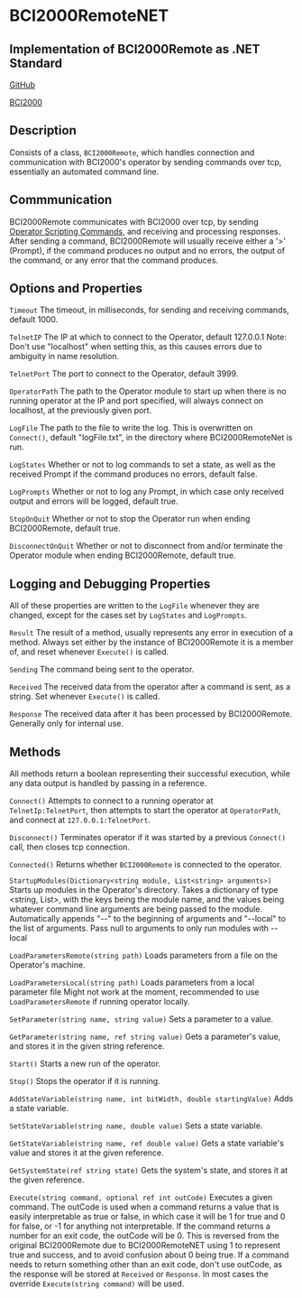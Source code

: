 BCI2000RemoteNET
===
Implementation of BCI2000Remote as .NET Standard
---


[GitHub](https://github.com/Personator01/BCI2000RemoteNET)

[BCI2000](https://www.BCI2000.org)

Description
---
Consists of a class, `BCI2000Remote`, which handles connection and communication with BCI2000's operator by sending commands over tcp,
essentially an automated command line.

Commmunication
---
BCI2000Remote communicates with BCI2000 over tcp, by sending [Operator Scripting Commands](https://www.bci2000.org/mediawiki/index.php/User_Reference:Operator_Module_Scripting), and receiving and processing responses.
After sending a command, BCI2000Remote will usually receive either a '>' (Prompt), if the command produces no output and no errors,
the output of the command, or any error that the command produces.



Options and Properties
---
`Timeout`
The timeout, in milliseconds, for sending and receiving commands, default 1000.

`TelnetIP`
The IP at which to connect to the Operator, default 127.0.0.1
Note: Don't use "localhost" when setting this, as this causes errors due to ambiguity in name resolution.

`TelnetPort`
The port to connect to the Operator, default 3999.

`OperatorPath`
The path to the Operator module to start up when there is no running operator at the IP and port specified, will always connect on localhost, at the previously given port.

`LogFile`
The path to the file to write the log. This is overwritten on `Connect()`, default "logFile.txt", in the directory where BCI2000RemoteNet is run.

`LogStates`
Whether or not to log commands to set a state, as well as the received Prompt if the command produces no errors, default false.

`LogPrompts`
Whether or not to log any Prompt, in which case only received output and errors will be logged, default true.

`StopOnQuit`
Whether or not to stop the Operator run when ending BCI2000Remote, default true.

`DisconnectOnQuit` Whether or not to disconnect from and/or terminate the Operator module when ending BCI2000Remote, default true.


Logging and Debugging Properties
---
All of these properties are written to the `LogFile` whenever they are changed, except for the cases set by `LogStates` and `LogPrompts`.

`Result`
The result of a method, usually represents any error in execution of a method.
Always set either by the instance of BCI2000Remote it is a member of, and reset whenever `Execute()` is called.

`Sending`
The command being sent to the operator.

`Received`
The received data from the operator after a command is sent, as a string. Set whenever `Execute()` is called.

`Response`
The received data after it has been processed by BCI2000Remote. Generally only for internal use.


Methods
---
All methods return a boolean representing their successful execution, while any data output is handled by passing in a reference.

`Connect()`
Attempts to connect to a running operator at `TelnetIp:TelnetPort`, then attempts to start the operator at `OperatorPath`, and connect at `127.0.0.1:TelnetPort`.

`Disconnect()`
Terminates operator if it was started by a previous `Connect()` call, then closes tcp connection.

`Connected()`
Returns whether `BCI2000Remote` is connected to the operator.

`StartupModules(Dictionary<string module, List<string> arguments>)`
Starts up modules in the Operator's directory.
Takes a dictionary of type <string, List<string>>, with the keys being the module name,
and the values being whatever command line arguments are being passed to the module.
Automatically appends "--" to the beginning of arguments and "--local" to the list of arguments.
Pass null to arguments to only run modules with --local

`LoadParametersRemote(string path)`
Loads parameters from a file on the Operator's machine.

`LoadParametersLocal(string path)`
Loads parameters from a local parameter file
Might not work at the moment, recommended to use `LoadParametersRemote` if running operator locally.

`SetParameter(string name, string value)`
Sets a parameter to a value.

`GetParameter(string name, ref string value)`
Gets a parameter's value, and stores it in the given string reference.

`Start()`
Starts a new run of the operator.

`Stop()`
Stops the operator if it is running.

`AddStateVariable(string name, int bitWidth, double startingValue)`
Adds a state variable.

`SetStateVariable(string name, double value)`
Sets a state variable.

`GetStateVariable(string name, ref double value)`
Gets a state variable's value and stores it at the given reference.

`GetSystemState(ref string state)`
Gets the system's state, and stores it at the given reference.

`Execute(string command, optional ref int outCode)`
Executes a given command. The outCode is used when a command returns a value that is easily interpretable as true or false,
in which case it will be 1 for true and 0 for false,
or -1 for anything not interpretable. If the command returns a number for an exit code, the outCode will be 0.
This is reversed from the original BCI2000Remote due to BCI2000RemoteNET using 1 to represent true and success,
and to avoid confusion about 0 being true. If a command needs to return something other than an exit code, don't use outCode,
as the response will be stored at `Received` or `Response`. In most cases the override `Execute(string command)` will be used.